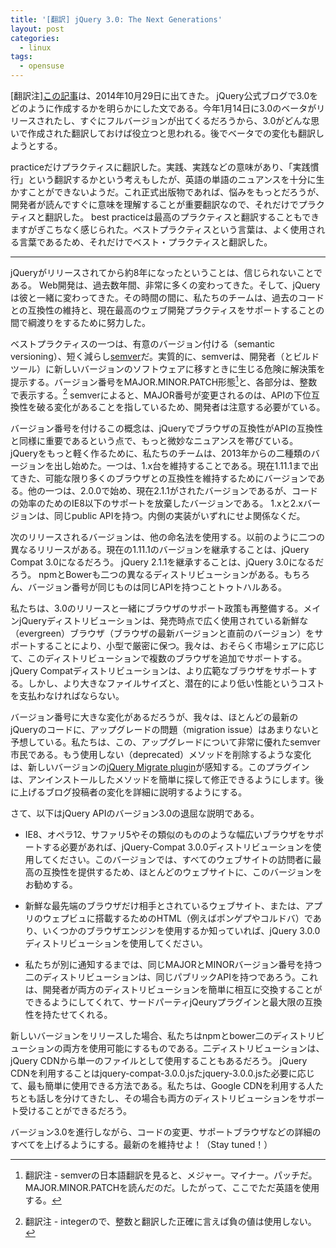 ```yaml
---
title: '[翻訳] jQuery 3.0: The Next Generations'
layout: post
categories:
  - linux
tags:
  - opensuse
---
```


[翻訳注][この記事](https://blog.jquery.com/2014/10/29/jquery-3-0-the-next-generations/)は、2014年10月29日に出てきた。 jQuery公式ブログで3.0をどのように作成するかを明らかにした文である。今年1月14日に3.0のベータがリリースされたし、すぐにフルバージョンが出てくるだろうから、3.0がどんな思いで作成された翻訳しておけば役立つと思われる。後でベータでの変化も翻訳しようとする。

practiceだけプラクティスに翻訳した。実践、実践などの意味があり、「実践慣行」という翻訳するかという考えもしたが、英語の単語のニュアンスを十分に生かすことができないようだ。これ正式出版物であれば、悩みをもっとだろうが、開発者が読んですぐに意味を理解することが重要翻訳なので、それだけでプラクティスと翻訳した。 best practiceは最高のプラクティスと翻訳することもできますがぎこちなく感じられた。ベストプラクティスという言葉は、よく使用される言葉であるため、それだけでベスト・プラクティスと翻訳した。

-------

jQueryがリリースされてから約8年になったということは、信じられないことである。 Web開発は、過去数年間、非常に多くの変わってきた。そして、jQueryは彼と一緒に変わってきた。その時間の間に、私たちのチームは、過去のコードとの互換性の維持と、現在最高のウェブ開発プラクティスをサポートすることの間で綱渡りをするために努力した。

ベストプラクティスの一つは、有意のバージョン付ける（semantic versioning）、短く減らし[semver](http://semver.org/lang/ja/)だ。実質的に、semverは、開発者（とビルドツール）に新しいバージョンのソフトウェアに移すときに生じる危険に解決策を提示する。バージョン番号をMAJOR.MINOR.PATCH形態[^fn1]と、各部分は、整数で表示する。[^fn2] semverによると、MAJOR番号が変更されるのは、APIの下位互換性を破る変化があることを指しているため、開発者は注意する必要がている。

バージョン番号を付けるこの概念は、jQueryでブラウザの互換性がAPIの互換性と同様に重要であるという点で、もっと微妙なニュアンスを帯びている。 jQueryをもっと軽く作るために、私たちのチームは、2013年からの二種類のバージョンを出し始めた。一つは、1.x台を維持することである。現在1.11.1まで出てきた、可能な限り多くのブラウザとの互換性を維持するためにバージョンである。他の一つは、2.0.0で始め、現在2.1.1がされたバージョンであるが、コードの効率のためのIE8以下のサポートを放棄したバージョンである。 1.xと2.xバージョンは、同じpublic APIを持つ。内側の実装がいずれにせよ関係なくだ。

次のリリースされるバージョンは、他の命名法を使用する。以前のように二つの異なるリリースがある。現在の1.11.1のバージョンを継承することは、jQuery Compat 3.0になるだろう。 jQuery 2.1.1を継承することは、jQuery 3.0になるだろう。 npmとBowerも二つの異なるディストリビューションがある。もちろん、バージョン番号が同じものは同じAPIを持つことトゥトハルある。

私たちは、3.0のリリースと一緒にブラウザのサポート政策も再整備する。メインjQueryディストリビューションは、発売時点で広く使用されている新鮮な（evergreen）ブラウザ（ブラウザの最新バージョンと直前のバージョン）をサポートすることにより、小型で厳密に保つ。我々は、おそらく市場シェアに応じて、このディストリビューションで複数のブラウザを追加でサポートする。 jQuery Compatディストリビューションは、より広範なブラウザをサポートする。しかし、より大きなファイルサイズと、潜在的により低い性能というコストを支払わなければならない。

バージョン番号に大きな変化があるだろうが、我々は、ほとんどの最新のjQueryのコードに、アップグレードの問題（migration issue）はあまりないと予想している。私たちは、この、アップグレードについて非常に優れたsemver市民である。もう使用しない（deprecated）メソッドを削除するような変化は、新しいバージョンの[jQuery Migrate plugin](https://github.com/jquery/jquery-migrate/)が感知する。このプラグインは、アンインストールしたメソッドを簡単に探して修正できるようにします。後に上げるブログ投稿者の変化を詳細に説明するようにする。

さて、以下はjQuery APIのバージョン3.0の退屈な説明である。

- IE8、オペラ12、サファリ5やその類似のもののような幅広いブラウザをサポートする必要があれば、jQuery-Compat 3.0.0ディストリビューションを使用してください。このバージョンでは、すべてのウェブサイトの訪問者に最高の互換性を提供するため、ほとんどのウェブサイトに、このバージョンをお勧めする。

- 新鮮な最先端のブラウザだけ相手とされているウェブサイト、または、アプリのウェプビュに搭載するためのHTML（例えばポンゲプやコルドバ）であり、いくつかのブラウザエンジンを使用するか知っていれば、jQuery 3.0.0ディストリビューションを使用してください。

- 私たちが別に通知するまでは、同じMAJORとMINORバージョン番号を持つ二のディストリビューションは、同じパブリックAPIを持つであろう。これは、開発者が両方のディストリビューションを簡単に相互に交換することができるようにしてくれて、サードパーティjQeuryプラグインと最大限の互換性を持たせてくれる。

新しいバージョンをリリースした場合、私たちはnpmとbower二のディストリビューションの両方を使用可能にするものである。二ディストリビューションは、jQuery CDNから単一のファイルとして使用することもあるだろう。 jQuery CDNを利用することはjquery-compat-3.0.0.jsたjquery-3.0.0.jsた必要に応じて、最も簡単に使用できる方法である。私たちは、Google CDNを利用する人たちとも話しを分けてきたし、その場合も両方のディストリビューションをサポート受けることができるだろう。

バージョン3.0を進行しながら、コードの変更、サポートブラウザなどの詳細のすべてを上げるようにする。最新のを維持せよ！（Stay tuned！）

[^fn1]: 翻訳注 - semverの日本語翻訳を見ると、メジャー。マイナー。パッチだ。MAJOR.MINOR.PATCHを読んだのだ。したがって、ここでただ英語を使用する。

[^fn2]: 翻訳注 - integerので、整数と翻訳した正確に言えば負の値は使用しない。